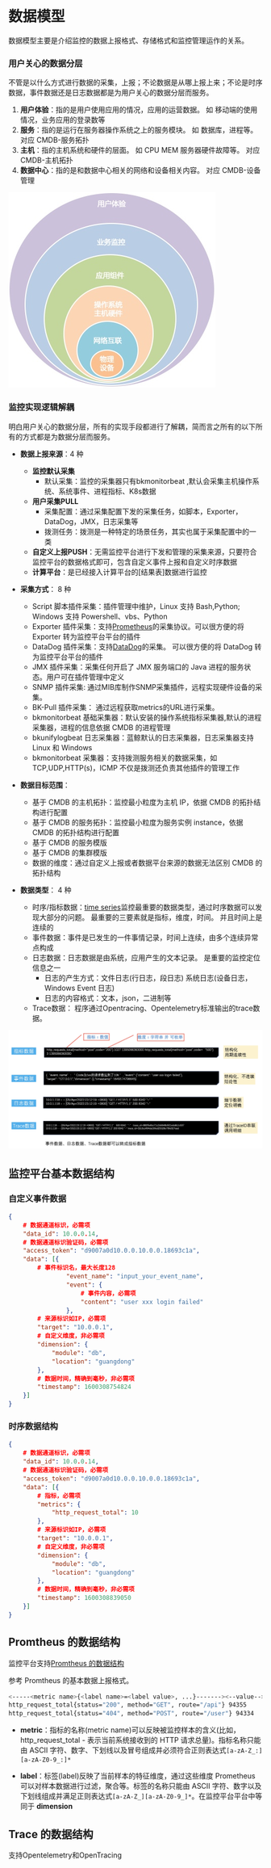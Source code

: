 # 数据模型

数据模型主要是介绍监控的数据上报格式、存储格式和监控管理运作的关系。

### 用户关心的数据分层

不管是以什么方式进行数据的采集，上报；不论数据是从哪上报上来；不论是时序数据，事件数据还是日志数据都是为用户关心的数据分层而服务。

1. **用户体验**：指的是用户使用应用的情况，应用的运营数据。 如 移动端的使用情况，业务应用的登录数等
2. **服务**：指的是运行在服务器操作系统之上的服务模块。 如 数据库，进程等。 对应 CMDB-服务拓扑
3. **主机**：指的主机系统和硬件的层面。 如 CPU MEM 服务器硬件故障等。 对应 CMDB-主机拓扑
4. **数据中心**：指的是和数据中心相关的网络和设备相关内容。 对应 CMDB-设备管理

![-w2021](media/15743267097583.jpg)

### 监控实现逻辑解耦

明白用户关心的数据分层，所有的实现手段都进行了解耦，简而言之所有的以下所有的方式都是为数据分层而服务。

* **数据上报来源**：4 种
    * **监控默认采集**
        * 默认采集：监控的采集器只有bkmonitorbeat ,默认会采集主机操作系统、系统事件、进程指标、K8s数据
    * **用户采集PULL**
        * 采集配置：通过采集配置下发的采集任务，如脚本，Exporter，DataDog，JMX，日志采集等
        * 拨测任务：拨测是一种特定的场景任务，其实也属于采集配置中的一类
    * **自定义上报PUSH**：无需监控平台进行下发和管理的采集来源，只要符合监控平台的数据格式即可，包含自定义事件上报和自定义时序数据
    * **计算平台**：是已经接入计算平台的[结果表]数据进行监控

* **采集方式**： 8 种
    * Script 脚本插件采集：插件管理中维护，Linux 支持 Bash,Python; Windows 支持 Powershell、vbs、Python
    * Exporter 插件采集：支持[Prometheus](https://prometheus.io/docs/instrumenting/exporters/)的采集协议。可以很方便的将 Exporter 转为监控平台平台的插件
    * DataDog 插件采集：支持[DataDog](https://github.com/DataDog/datadog-agent)的采集。 可以很方便的将 DataDog 转为监控平台平台的插件
    * JMX 插件采集：采集任何开启了 JMX 服务端口的 Java 进程的服务状态。用户可在插件管理中定义
    * SNMP 插件采集: 通过MIB库制作SNMP采集插件，远程实现硬件设备的采集。
    * BK-Pull 插件采集： 通过远程获取metrics的URL进行采集。
    * bkmonitorbeat 基础采集器：默认安装的操作系统指标采集器,默认的进程采集器，进程的信息依据 CMDB 的进程管理
    * bkunifylogbeat 日志采集器：蓝鲸默认的日志采集器，日志采集器支持 Linux 和 Windows
    * bkmonitorbeat 采集器：支持拨测服务相关的数据采集，如 TCP,UDP,HTTP(s)，ICMP  不仅是拨测还负责其他插件的管理工作

*  **数据目标范围**：
    * 基于 CMDB 的主机拓扑：监控最小粒度为主机 IP，依据 CMDB 的拓扑结构进行配置
    * 基于 CMDB 的服务拓扑：监控最小粒度为服务实例 instance，依据 CMDB 的拓扑结构进行配置
    * 基于 CMDB 的服务模版
    * 基于 CMDB 的集群模版
    * 数据的维度：通过自定义上报或者数据平台来源的数据无法区别 CMDB 的拓扑结构

* **数据类型**： 4 种
    * 时序/指标数据：[time series](https://zh.wikipedia.org/wiki/%E6%99%82%E9%96%93%E5%BA%8F%E5%88%97)监控最重要的数据类型，通过时序数据可以发现大部分的问题。 最重要的三要素就是指标，维度，时间。 并且时间上是连续的
    * 事件数据：事件是已发生的一件事情记录，时间上连续，由多个连续异常点构成
    * 日志数据：日志数据是由系统，应用产生的文本记录。 是重要的监控定位信息之一
        * 日志的产生方式：文件日志(行日志，段日志) 系统日志(设备日志，Windows Event 日志)
        * 日志的内容格式：文本，json，二进制等
    * Trace数据： 程序通过Opentracing、Opentelemetry标准输出的trace数据。
    
![](media/16612221352204.jpg)

    
## 监控平台基本数据结构

### 自定义事件数据

```json
{
    # 数据通道标识，必需项
    "data_id": 10.0.0.14,
    # 数据通道标识验证码，必需项
    "access_token": "d9007a0d10.0.0.10.0.0.18693c1a",
    "data": [{
        # 事件标识名，最大长度128
                "event_name": "input_your_event_name",
                "event": {
                    # 事件内容，必需项
                    "content": "user xxx login failed"
                },
        # 来源标识如IP，必需项
        "target": "10.0.0.1",
        # 自定义维度，非必需项
        "dimension": {
            "module": "db",
            "location": "guangdong"
        },
        # 数据时间，精确到毫秒，非必需项
        "timestamp": 1600308754824
    }]
}
```

### 时序数据结构

```json
{
    # 数据通道标识，必需项
    "data_id": 10.0.0.14,
    # 数据通道标识验证码，必需项
    "access_token": "d9007a0d10.0.0.10.0.0.18693c1a",
    "data": [{
        # 指标，必需项
        "metrics": {
            "http_request_total": 10
        },
        # 来源标识如IP，必需项
        "target": "10.0.0.1",
        # 自定义维度，非必需项
        "dimension": {
            "module": "db",
            "location": "guangdong"
        },
        # 数据时间，精确到毫秒，非必需项
        "timestamp": 1600308839050
    }]
}
```

## Promtheus 的数据结构

监控平台支持[Promtheus 的数据结构](https://github.com/prometheus/docs/blob/master/content/docs/instrumenting/exposition_formats.md)

参考 Promtheus 的基本数据上报格式。

```bash
<-----<metric name>{<label name>=<label value>, ...}-------><--value-->
http_request_total{status="200", method="GET", route="/api"} 94355
http_request_total{status="404", method="POST", route="/user"} 94334
```

* **metric**：指标的名称(metric name)可以反映被监控样本的含义(比如，http_request_total - 表示当前系统接收到的 HTTP 请求总量)。指标名称只能由 ASCII 字符、数字、下划线以及冒号组成并必须符合正则表达式`[a-zA-Z_:][a-zA-Z0-9_:]*`

* **label**：标签(label)反映了当前样本的特征维度，通过这些维度 Prometheus 可以对样本数据进行过滤，聚合等。标签的名称只能由 ASCII 字符、数字以及下划线组成并满足正则表达式`[a-zA-Z_][a-zA-Z0-9_]*`。在监控平台平台中等同于 **dimension**

## Trace 的数据结构

支持Opentelemetry和OpenTracing


